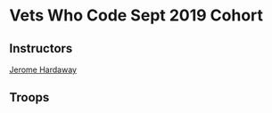 # Vets Who Code Sept 2019 Cohort

## Instructors
[Jerome Hardaway](https://github.com/jeromehardaway)

## Troops
